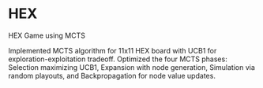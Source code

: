 # HEX
HEX Game using MCTS

Implemented MCTS algorithm for 11x11 HEX board with UCB1 for exploration-exploitation tradeoff. Optimized the four MCTS phases: Selection maximizing UCB1, Expansion with node generation, Simulation via random playouts, and Backpropagation for node value updates.
